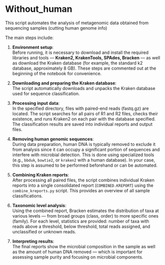 # Without_human
This script automates the analysis of metagenomic data obtained from sequencing samples (cutting human genome info)


The main steps include:

1. **Environment setup**:  
   Before running, it is necessary to download and install the required libraries and tools — **Kraken2, KrakenTools, SPAdes, Bracken** — as well as download the Kraken database (for example, the standard k2 database, approximately 8 GB). These steps are commented out at the beginning of the notebook for convenience.

   

3. **Downloading and preparing the Kraken database**:  
   The script automatically downloads and unpacks the Kraken database used for sequence classification.

4. **Processing input data**:  
   In the specified directory, files with paired-end reads (fastq.gz) are located. The script searches for all pairs of R1 and R2 files, checks their existence, and runs Kraken2 on each pair with the database specified. The classification results are saved into individual reports and output files.

5. **Removing human genomic sequences**:  
   During data preparation, human DNA is typically removed to exclude it from analysis since it can occupy a significant portion of sequences and interfere with microbial detection. This is done using specialized tools (e.g., `bbduk`, `bowtie2`, or `kraken2` with a human database). In your case, this step is assumed to be performed beforehand or can be automated.

6. **Combining Kraken reports**:  
   After processing all paired files, the script combines individual Kraken reports into a single consolidated report (`COMBINED.KREPORT`) using the `combine_kreports.py` script. This provides an overview of all sample classifications.

7. **Taxonomic level analysis**:  
   Using the combined report, Bracken estimates the distribution of taxa at various levels — from broad groups (class, order) to more specific ones (family). For each level, statistics are provided: number of taxa with reads above a threshold, below threshold, total reads assigned, and unclassified or unknown reads.

8. **Interpreting results**:  
   The final reports show the microbial composition in the sample as well as the amount of human DNA removed — which is important for assessing sample purity and focusing on microbial components.
